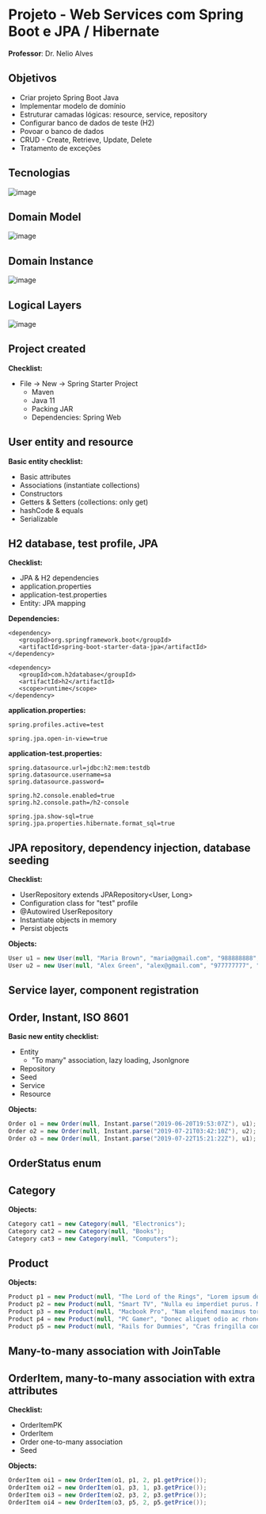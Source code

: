  # Projeto - Web Services com Spring Boot e JPA / Hibernate

**Professor**: Dr. Nelio Alves

## Objetivos

- Criar projeto Spring Boot Java
- Implementar modelo de domínio
- Estruturar camadas lógicas: resource, service, repository
- Configurar banco de dados de teste (H2)
- Povoar o banco de dados
- CRUD - Create, Retrieve, Update, Delete
- Tratamento de exceções

## Tecnologias

![image](https://user-images.githubusercontent.com/56324728/91174184-4d62a180-e6b5-11ea-9c22-581dc0ed7da6.png)

## Domain Model

![image](https://user-images.githubusercontent.com/56324728/91174275-73884180-e6b5-11ea-93f6-76e43a953c34.png)

## Domain Instance

![image](https://user-images.githubusercontent.com/56324728/91174350-8864d500-e6b5-11ea-874b-5013bb69bad9.png)

## Logical Layers

![image](https://user-images.githubusercontent.com/56324728/91174418-9f0b2c00-e6b5-11ea-8eec-bdc01cce6ebe.png)

## Project created

**Checklist:**
- File -> New -> Spring Starter Project
  - Maven
  - Java 11
  - Packing JAR
  - Dependencies: Spring Web

## User entity and resource

**Basic entity checklist:**
- Basic attributes
- Associations (instantiate collections)
- Constructors
- Getters & Setters (collections: only get)
- hashCode & equals
- Serializable

## H2 database, test profile, JPA

**Checklist:**
- JPA & H2 dependencies
- application.properties
- application-test.properties
- Entity: JPA mapping

**Dependencies:**

```properties
<dependency>
   <groupId>org.springframework.boot</groupId>
   <artifactId>spring-boot-starter-data-jpa</artifactId>
</dependency>

<dependency>
   <groupId>com.h2database</groupId>
   <artifactId>h2</artifactId>
   <scope>runtime</scope>
</dependency>
```

**application.properties:**

```properties
spring.profiles.active=test

spring.jpa.open-in-view=true
```

**application-test.properties:**

```properties
spring.datasource.url=jdbc:h2:mem:testdb
spring.datasource.username=sa
spring.datasource.password=

spring.h2.console.enabled=true
spring.h2.console.path=/h2-console

spring.jpa.show-sql=true
spring.jpa.properties.hibernate.format_sql=true
```

## JPA repository, dependency injection, database seeding

**Checklist:**
- UserRepository extends JPARepository<User, Long>
- Configuration class for "test" profile
- @Autowired UserRepository
- Instantiate objects in memory
- Persist objects

**Objects:**

```java
User u1 = new User(null, "Maria Brown", "maria@gmail.com", "988888888", "123456");
User u2 = new User(null, "Alex Green", "alex@gmail.com", "977777777", "123456");
```

## Service layer, component registration

## Order, Instant, ISO 8601

**Basic new entity checklist:**
- Entity
  - "To many" association, lazy loading, JsonIgnore
- Repository
- Seed
- Service
- Resource

**Objects:**

```java
Order o1 = new Order(null, Instant.parse("2019-06-20T19:53:07Z"), u1);
Order o2 = new Order(null, Instant.parse("2019-07-21T03:42:10Z"), u2);
Order o3 = new Order(null, Instant.parse("2019-07-22T15:21:22Z"), u1);
```

## OrderStatus enum

## Category

**Objects:**

```java
Category cat1 = new Category(null, "Electronics");
Category cat2 = new Category(null, "Books");
Category cat3 = new Category(null, "Computers");
```

## Product

**Objects:**

```java
Product p1 = new Product(null, "The Lord of the Rings", "Lorem ipsum dolor sit amet, consectetur.", 90.5, "");
Product p2 = new Product(null, "Smart TV", "Nulla eu imperdiet purus. Maecenas ante.", 2190.0, "");
Product p3 = new Product(null, "Macbook Pro", "Nam eleifend maximus tortor, at mollis.", 1250.0, "");
Product p4 = new Product(null, "PC Gamer", "Donec aliquet odio ac rhoncus cursus.", 1200.0, "");
Product p5 = new Product(null, "Rails for Dummies", "Cras fringilla convallis sem vel faucibus.", 100.99, "");
```

## Many-to-many association with JoinTable

## OrderItem, many-to-many association with extra attributes

**Checklist:**
- OrderItemPK
- OrderItem
- Order one-to-many association
- Seed

**Objects:**

```java
OrderItem oi1 = new OrderItem(o1, p1, 2, p1.getPrice());
OrderItem oi2 = new OrderItem(o1, p3, 1, p3.getPrice());
OrderItem oi3 = new OrderItem(o2, p3, 2, p3.getPrice());
OrderItem oi4 = new OrderItem(o3, p5, 2, p5.getPrice());
```
